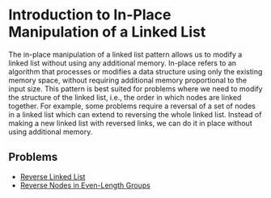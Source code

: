 # Introduction to In-Place Manipulation of a Linked List

The in-place manipulation of a linked list pattern allows us to modify a linked list without using any additional
memory. In-place refers to an algorithm that processes or modifies a data structure using only the existing memory 
space, without requiring additional memory proportional to the input size. This pattern is best suited for problems 
where we need to modify the structure of the linked list, i.e., the order in which nodes are linked together. For 
example, some problems require a reversal of a set of nodes in a linked list which can extend to reversing the whole 
linked list. Instead of making a new linked list with reversed links, we can do it in place without using additional 
memory.

## Problems 

- [Reverse Linked List](./a01/README.md)
- [Reverse Nodes in Even-Length Groups](./a02/README.md)

